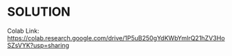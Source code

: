 # SOLUTION
Colab Link: https://colab.research.google.com/drive/1P5uB250gYdKWbYmlrQ21hZV3HoSZsVYK?usp=sharing
